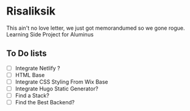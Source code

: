 # Risaliksik

This ain't no love letter, we just got memorandumed so we gone rogue.
Learning Side Project for Aluminus 

## To Do lists
- [ ] Integrate Netlify ?
- [ ] HTML Base
- [ ] Integrate CSS Styling From Wix Base
- [ ] Integrate Hugo Static Generator?
- [ ] Find a Stack?
- [ ] Find the Best Backend?

<!--
**risaliksik/risaliksik** is a ✨ _special_ ✨ repository because its `README.md` (this file) appears on your GitHub profile.

Here are some ideas to get you started:

- 🔭 I’m currently working on ...
- 🌱 I’m currently learning ...
- 👯 I’m looking to collaborate on ...
- 🤔 I’m looking for help with ...
- 💬 Ask me about ...
- 📫 How to reach me: ...
- 😄 Pronouns: ...
- ⚡ Fun fact: ...
-->
